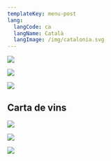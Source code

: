 ```yaml
---
templateKey: menu-post
lang:
  langCode: ca
  langName: Català
  langImage: /img/catalonia.svg
---
```

![](/img/la-cuina-d-en-sisu-05.png)

![](/img/la-cuina-d-en-sisu-09.png)

![](/img/la-cuina-d-en-sisu-10.png)

## Carta de vins

![](/img/carta-vins-2020-provisional-1.png)

![](/img/carta-vins-2020-provisional-2.png)

![](/img/carta-vins-2020-provisional-3.png)